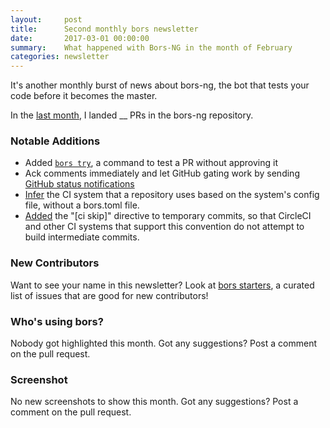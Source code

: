 ```yaml
---
layout:     post
title:      Second monthly bors newsletter
date:       2017-03-01 00:00:00
summary:    What happened with Bors-NG in the month of February
categories: newsletter
---
```


It's another monthly burst of news about bors-ng,
the bot that tests your code before it becomes the master.

In the [last month](https://github.com/bors-ng/bors-ng/pulls?utf8=%E2%9C%93&q=is%3Apr%20is%3Aclosed%20closed%3A2017-02-01..2017-02-28),
I landed __ PRs in the bors-ng repository.

### Notable Additions

- Added [`bors try`](https://github.com/bors-ng/bors-ng/pull/81), a command to test a PR without approving it
- Ack comments immediately and let GitHub gating work by sending [GitHub status notifications](https://github.com/bors-ng/bors-ng/pull/88)
- [Infer](https://github.com/bors-ng/bors-ng/pull/102) the CI system that a repository uses based on the system's config file, without a bors.toml file.
- [Added](https://github.com/bors-ng/bors-ng/pull/105) the "[ci skip]" directive to temporary commits, so that CircleCI and other CI systems that support this convention do not attempt to build intermediate commits.

### New Contributors

<!--No new contributors this month. 😢-->

Want to see your name in this newsletter? Look at [bors starters](https://bors-ng.github.io/starters/), a curated list of issues that are good for new contributors!

### Who's using bors?

Nobody got highlighted this month.
Got any suggestions?
Post a comment on the pull request.

### Screenshot

<!--<div class="gallery">
<img alt="__" src="/images/tmib-02/__">
</div>-->

No new screenshots to show this month.
Got any suggestions?
Post a comment on the pull request.
